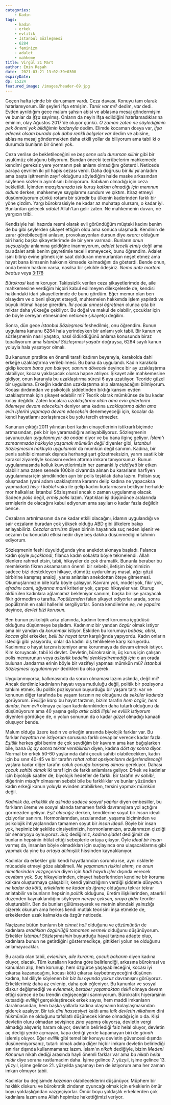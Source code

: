 ```yaml
---
categories: 
    - Kadın
tags: 
    - kadın
    - erkek
    - evlilik
    - İstanbul Sözleşmesi
    - 6284
    - feminizm
    - adalet
    - mahkeme
title: Virgül 21 Mart
author: Emin Reşah
date:  2021-03-21 13:02:39+0300
expiryDate:
dp: 15224
featured_image: /images/header-69.jpg
---
```


Geçen hafta içinde bir duruşmam vardı. Ceza davası. Konuyu tam olarak
hatırlamıyorum. Bir şeyleri ifşa etmişim. *Tanık var mı?* dedim, *var* dedi.
Evden ayrıldığım gece malum şahsın abisi ve ablasına mesaj göndermişim ve
bunlar da *ifşa* sayılmış. Onların da neyin ifşa edildiğini hatırlamadıklarına
eminim, olay Ağustos 2017'de oluyor çünkü. *O zaman zaten ne söylediğimin pek
önemi yok bildiğimin kadarıyla* dedim. Elimde kocaman dosya var, *ifşa edecek
olsam burada çok daha renkli belgeler var* dedim ve abisine, ablasına mesaj
göndermekten daha etkili yollar da biliyorum ama tabii ki o durumda bunların
bir önemi yok. 

Ceza verilse de bekletileceğini ve *beş sene uslu durursan silinir* gibi
bir usulümüz olduğunu biliyorum. Bundan önceki tecrübelerim mahkemede
kendimi gereksiz yere yormanın pek anlamı olmadığını gösterdi. Neticede
paraya çevrilen iki yıl hapis cezası verdi. Daha doğrusu bir *iki yıl*
anladım ama başta işitmemin zayıf olduğunu söylediğim halde maske
arkasından söylenen sözlerin ayrıntısını bilmiyorum. Sabıkam olmadığı için
ceza bekletildi. İçimden *maaşlarınızda tek kuruş katkım olmadığı için
memnun oldum* derken, mahkemeye saygılarımı sundum ve çıktım. İtiraz
etmeyi düşünmüyorum çünkü rotamı bir süredir bu ülkenin kaderinden farklı
bir yöne çizdim. Yargı bürokrasisiyle ne kadar az muhatap olursam, o kadar
iyi. Bunlardan gelecek *adalet* Allah'tan gelir zaten. Ne mahkemenin duvarı, ne
yargıcın tribi. 

Kendisiyle hali hazırda resmi olarak evli göründüğüm müşteki kadını benim
de bu gibi şeylerden şikayet ettiğim oldu ama sonuca ulaşmadı. Kendinin de
zarar görebileceğini anlasın, provokasyonları dursun diye _ısrarcı_
olduğum biri hariç başka şikayetlerimde de bir yere varmadı. Bunların
*onun suçsuzluğu* anlamına geldiğine inanmıyorum, *adalet tecelli etmiş*
değil ama bu adalet artık benim gayretimle tecelli etmeyecek, bunu
öğrendim. Adalet işini bitirip evine gitmek için saat dolduran memurlardan
neşet etmez ama hayat bana kimsenin hakkının kimsede kalmadığını da
gösterdi. Bende onun, onda benim hakkım varsa, nasılsa bir şekilde
ödeşiriz. _Nemo ante mortem beatus_ veya
[3:178](https://www.kuranmeali.com/AyetKarsilastirma.php?sure=3&ayet=178)

*Bürokrasi* kadını koruyor. Takipsizlik verilen ceza şikayetlerimde de,
aile mahkemesine verdiğim hiçbiri kabul edilmeyen dilekçelerde de, kendisi
hakkındaki idari şikayetlerimde de bunu gördüm. Eğer memur olan ben
olsaydım ve o beni şikayet etseydi, muhtemelen hakkımda işlem yapılırdı ve
büyük ihtimal hapse girerdim. *İki çocuk annesi öğretmen* olunca çıta bir
miktar daha yükseğe çekiliyor. Bu doğal ve makul de olabilir, çocuklar
için de böyle cereyan etmesinden neticede şikayetçi değilim. 

Sonra, dün gece *İstanbul Sözleşmesi* feshedilmiş, onu öğrendim. Bunun
uygulama kanunu 6284 hala yerindeyken bir anlamı yok tabii. Bir kanun ve
sözleşmenin nasıl yaşatıp, nasıl öldürdüğünü anlama konusunda biraz
topallıyorum ama *İstanbul Sözleşmesi yaşatır* doğruysa, 6284 sayılı kanun
yoluyla hala yaşatıyor olmalı. 

Bu kanunun pratikte en önemli tarafı kadının beyanıyla, karakolda dahi
erkeğe uzaklaştırma verilebilmesi. Bu bana da uygulandı. Kadın karakola
gidip *kocam bana yan bakıyor, sanırım dövecek* deyince bir ay
uzaklaştırma alabiliyor, kocası yaklaşacak olursa hapse atılıyor. Şikayet
aile mahkemesine gidiyor, onun kararıyla bu uzaklaştırma süresi 6 aya
uzatılıyor. Teoride güzel bir uygulama. Erkeğin kadından uzaklaştırma
alıp alamayacağını bilmiyorum. Kocası dırdırından ve psikolojik
şiddetinden bıktığı karısını evden uzaklaştırmak için şikayet edebilir mi?
Teorik olarak mümkünse de bu kadar kolay değildir. Zaten kocalara
*uzaklaştırma aldın ama evin giderlerini ödemeye devam edeceksin* deniyor
ama kadına *uzaklaştırma aldın ama evin işlerini yapmaya devam edeceksin*
denemeyeceği için, kocalar da kendi hayatlarını zorlaştıracak bu yolu
tercih etmezler. 

Kanunun çıktığı 2011 yılından beri kadın cinayetlerinin istikrarlı
biçimde artmasından, pek bir işe yaramadığını anlayabiliyoruz. Sözleşmenin
savunucuları *uygulanmıyor da ondan* diyor ve bu bana ilginç geliyor.
*İslam'ı zamanımızda hakkıyla yaşamak mümkün değil* diyenler gibi,
*İstanbul Sözleşmesini hakkıyla uygulamak* da mümkün değil sanırım.
Kadına, bir penis sahibi olmamak dışında herhangi şart gözetmeksizin,
yarım saatlik bir karakol ziyaretiyle kocasını evden attırma imkanı
tanıyorsunuz. Bunun uygulanmasında kolluk kuvvetlerimizin her zamanki _iş
ciddiyeti_ bir etken olabilir ama zaten senede 100bin civarında alınan bu
kararların harfiyen uygulanması için şimdikinden ayrı bir polis teşkilatı
daha lazım. Polisin suç oluşmadan (yani adam uzaklaştırma kararını delip
kadına ne yapacaksa yapmadan) _hiss-i kablel vuku_ ile gelip kadını
kurtarmasını bekliyor herhalde mor halkalılar. İstanbul Sözleşmesi
ancak o zaman uygulanmış olacak. Sadece _polis_ değil, _ermiş polis_
lazım. Yaptıkları işi düşününce aralarında ermişlerin de olacağını kabul
ediyorum ama sayıları o kadar fazla değildir bence. 

Cezaların artırılmasının da ne kadar etkili olacağını, idamın uygulandığı ve
sair cezaların buradan çok yüksek olduğu ABD gibi ülkelere bakıp anlayabiliriz.
*Cezalar artırılsın* diyen birinin hayatında suç neden işlenir ve cezanın bu
konudaki etkisi nedir diye beş dakika düşünmediğini tahmin ediyorum. 

Sözleşmenin feshi duyulduğunda yine anekdot akmaya başladı. Falanca kadın şöyle
_pıçaklandı_, filanca kadın sokakta böyle tekmelendi. Allah ölenlere rahmet
etsin, tabii, hikayeler de çok dramatik. Bununla beraber bu memleketin fikren
aksamasının önemli bir sebebi, iletişim biçimimizin sadece bizi destekleyen
hikaye, dümdüz uydurulmuş masal, ağzı gözü birbirine karışmış analoji, yarısı
anlatılan anekdottan öteye gitmemesi. Okumuşlarımızın bile kafa böyle
çalışıyor. Kavram yok, model yok, fikir yok, _efradını cami, ağyarına mani_
kriterler yok, çarpıcı hikayeler var. Oturup öldürülen kadınlara ağlamamız
bekleniyor sanırım, başka bir işe yarayacak fikir görmedim o tarafta.
_Popülizmden_ falan şikayet ediyorlar arada, sonra popülizmin en sakil
hallerini sergiliyorlar. Sonra kendilerine _ee, ne yapalım_ deyince, _devlet
bizi korusun._ 

Ben bunun psikolojik arka planında, kadının temel korunma içgüdüsü
olduğunu düşünmeye başladım. Kadınımız bir yandan _özgür_ olmak istiyor
ama bir yandan da _korunmak_ istiyor. Eskiden bu korumayı _babası, abisi,
kocası_ gibi erkekler, _belli bir hayat tarzı_ karşılığında yapıyordu.
Kadın onların istediği gibi yaşıyordu, onlar da kadını dış
tehlikelere karşı koruyordu. Kadınımız o hayat tarzını istemiyor ama
korunmaya da devam etmek istiyor. Kim koruyacak, tabii ki devlet.
Devletin, bürokrasinin, üç kuruş için çalışan polis memurunun veya
_askerlik bedelini denkleştiremediği için_ o an orada bulunan Jandarma
erinin böyle bir vazifeyi yapması mümkün mü? *İstanbul Sözleşmesi
uygulanmıyor* dedikleri bu olsa gerek. 

Uygulanmıyorsa, kalkmasında da sorun olmaması lazım aslında, değil mi?  Ancak
derdimiz kadınların hayatı veya mutluluğu değil, politik bir pozisyonu tahkim
etmek. Bu politik pozisyonun buyurduğu bir yaşam tarzı var ve konunun diğer
tarafında bu yaşam tarzının ne olduğunu da _seküler kadında_ görüyorum.
*Evliliğe karşı* bu hayat tarzının, bizim tarafın _hem özgür, hem dindar, hem
evli_ olmaya çalışan kadınlarınkinden daha tutarlı olduğunu da düşünüyorum ama
40 yaşına gelip _artık ciddi ilişki ve evlilik istiyorum_ diyenleri gördükçe
de, o yolun sonunun da o kadar _güzel_ olmadığı kanaati oluşuyor bende. 

Malum olduğu üzere kadın ve erkeğin arasında biyolojik farklar var. Bu farklar
_hayattan ne istiyorum_ sorusuna farklı cevaplar verecek kadar fazla. _Eşitlik_
herkes gibi benim de çok sevdiğim bir kavram ama kan bağışlarken bile, bana _üç
ay sonra tekrar verebilirsin_ diyen, kadına _dört ay sonra_ diyor. Normal bir
erkek 50-60 yaşlarında dahi çocuk sahibi olabilecekken, kadın için bu sınır
40-45 ve bir tarafın _rahat rahat opsiyonlarını değerlendireceği_ yaşlara kadar
diğer tarafın _çoluk çocuğa karışmış olması_ gerekiyor. Dahası _çocuk sahibi
olmak_ iki taraf için de farklı anlamlara geliyor. Erkek ve kadınlar için
biyolojik saatler de, biyolojik hedefler de farklı. Bir tarafın _ev sahibi_,
diğerinin _misafir_ olmasının sebebi bile bu farklılıklar ve bunlar yüzünden
kadın erkeği kanun yoluyla evinden atabilirken, tersini yapmak mümkün değil. 

*Kadınlık da, erkeklik de aslında sadece sosyal yapılar* diyen embesiller,
bu farkların üreme ve sosyal alanda tamamen farklı davranışlara yol
açtığını görmezden geliyor. _Eşit olacağız_ derken, kendilerine soyut bir
_insan_ ideali çiziyorlar sanırım. Hormonlarından, arzularından, yaşama
biçiminden ve psikolojik ihtiyaçlarından tamamen soyut bir _insan ideali._
Böyle bir insan yok, hepimiz bir şekilde cinsiyetimizin, hormonlarımızın,
arzularımızın çizdiği bir senaryoyu oynuyoruz. _Suç_ dediğimiz, _kadına
şiddet_ dediğimiz de bunların hepsinin ihtilat ettiği sebeplerle ortaya
çıkıyor. Öyle _ideal bir insan_ varmış da, insanları böyle olmadıkları
için suçlayınca ona ulaşacaklarmış gibi yapmak da yine bu _ortaya
atılmışlık_ hissinden kaynaklanıyor. 

Kadınlar da erkekler gibi kendi hayatlarından sorumlu ise, aynı risklerle
mücadele etmeyi göze alabilmeli. *Ne yaşamanın riskini alırım, ne onun
nimetlerinden vazgeçerim* diyen için _hadi hayırlı işler_ dışında verecek
cevabım yok. Suç hikayelerinden, cinayet haberlerinden kendine bir koruma
kalkanı oluşturmaya çalışabilir, kendi yalnızlığının verdiği şiddetle _dünyanın
ne kadar da kötü, erkeklerin ne kadar da iğrenç_ olduğunu tekrar tekrar
anlatabilir ve bunların hepsinin _politik_ olduğunu, üretim ilişkilerinden,
ataerkil düzenden kaynaklandığını söyleyen _nereye çeksen, oraya gider_
teoriler oluşturabilir. Ben de bunları gülümseyerek ve metnin altındaki
yalnızlığı çizerek okurum ama herkes kendi mutlak teorisini inşa etmekte de,
erkeklerden uzak kalmakta da özgür neticede. 

Naçizane bütün bunların bir _cinnet hali_ olduğunu ve _çözümünün_ de
kadınlara _aradıkları özgürlüğü tamamen vermek_ olduğunu düşünüyorum.
Erkekler *İstanbul Sözleşmesinin* buyurduğu hayat tarzına adapte olup,
kadınlara bunun ne getirdiğini göstermedikçe, gittikleri yolun ne olduğunu
anlamayacaklar.

Bu arada olan tabii, *evlenirim, aile kurarım, çocuk bakarım* diyen kadına
oluyor, olacak. Tüm kuralların kadına göre belirlendiği, arkasına bürokrasi ve
kanunları alıp, hem korunup, hem özgürce yaşayabileceğini, kocası iyi çıkarsa
kazanacağını, kocası kötü çıkarsa kaybetmeyeceğini düşünen kadına, hal diliyle
söylenen bir *biz bu oyunda yokuz* davranışını görüyoruz. Erkeklerimiz daha az
evlenip, daha çok eğleniyor. Bu kanunlar ve sosyal diskur değişmediği ve
*evlenmek, beraber yaşamaktan riskli* olmaya devam ettiği sürece de bu trendin
değişeceğini sanmıyorum.  Bürokratik hiyerarşinin kutsadığı _evliliği_
gerçekleştirecek erkek sayısı, hem maddi imkanların daralmasından, hem başka
yollarla kadına ulaşmanın kolaylaşmasından giderek azalıyor. Bir tek _dini
hassasiyet_ kaldı ama _laik devletin nikahının_ dini hükmünün ne olduğunu
tafsilatlı düşünecek kimse olmadığı için o da. Kişi devletin oluru olmadan
sevişince _zina_ yapmış oluyorsa, devletin vergi almadığı alışveriş haram
oluyor, devletin belirlediği faiz helal oluyor, devletin aç dediği yerde
açmayan, kapa dediği yerde kapamayan biri de _günah_ işlemiş oluyor. Eğer
*evlilik* gibi temel bir konuyu devletin güvencesi dışında düşünemiyorsanız,
tutarlı olmak adına diğer hiçbir imkanı devletin belirlediği sınırlar dışında
kullanmamanız lazım. İslam'ın _nikah_ dediğiyle, bizim _Medeni Kanunun_
nikah dediği arasında hayli önemli farklar var ama _bu nikah helal midir_ diye
sorana rastlamadım daha. İşime gelince 7. yüzyıl, işime gelince 13. yüzyıl,
işime gelince 21. yüzyılda yaşamayı ben de istiyorum ama her zaman imkan
olmuyor tabii.

Kadınlar bu değişimde *kazanan* olabileceklerini düşünüyor. Müphem bir haklılık
diskuru ve bürokratik zindanın oyuncağı olmak için erkeklerin ömür boyu
yoldaşlığından vazgeçiyorlar. Ömür boyu yoldaşlık erkeklerden çok kadınlara
lazım ama Allah hepimize hakettiğimizi veriyor. 
